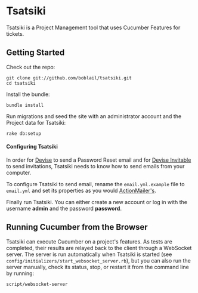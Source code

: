 # Tsatsiki

Tsatsiki is a Project Management tool that uses Cucumber Features for tickets.

## Getting Started

Check out the repo:

    git clone git://github.com/boblail/tsatsiki.git
    cd tsatsiki

Install the bundle:

    bundle install

Run migrations and seed the site with an administrator account and the Project data for Tsatsiki:

    rake db:setup

#### Configuring Tsatsiki

In order for [Devise](https://github.com/plataformatec/devise) to send a Password Reset email and 
for [Devise Invitable](https://github.com/scambra/devise_invitable) to send invitations, Tsatsiki 
needs to know how to send emails from your computer.

To configure Tsatsiki to send email, rename the `email.yml.example` file to `email.yml` and set
its properties as you would [ActionMailer's](http://guides.rubyonrails.org/action_mailer_basics.html).

Finally run Tsatsiki. You can either create a new account or log in with the username **admin** 
and the password **password**.

## Running Cucumber from the Browser

Tsatsiki can execute Cucumber on a project's features. As tests are completed, their results are
relayed back to the client through a WebSocket server. The server is run automatically when
Tsatsiki is started (see `config/initializers/start_websocket_server.rb`), but you can also run
the server manually, check its status, stop, or restart it from the command line by running:

    script/websocket-server
